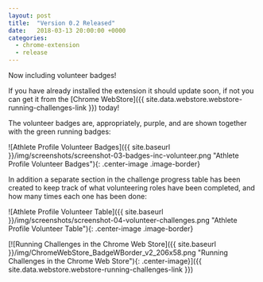 ```yaml
---
layout: post
title:  "Version 0.2 Released"
date:   2018-03-13 20:00:00 +0000
categories:
  - chrome-extension
  - release
---
```

Now including volunteer badges!

If you have already installed the extension it should update soon, if not you can get it
from the [Chrome WebStore]({{ site.data.webstore.webstore-running-challenges-link }}) today!

The volunteer badges are, appropriately, purple, and are shown together with the
green running badges:

![Athlete Profile Volunteer Badges]({{ site.baseurl }}/img/screenshots/screenshot-03-badges-inc-volunteer.png "Athlete Profile Volunteer Badges"){: .center-image .image-border}

In addition a separate section in the challenge progress table has been created
to keep track of what volunteering roles have been completed, and how many times
each one has been done:

![Athlete Profile Volunteer Table]({{ site.baseurl }}/img/screenshots/screenshot-04-volunteer-challenges.png "Athlete Profile Volunteer Table"){: .center-image .image-border}

[![Running Challenges in the Chrome Web Store]({{ site.baseurl }}/img/ChromeWebStore_BadgeWBorder_v2_206x58.png "Running Challenges in the Chrome Web Store"){: .center-image}]({{ site.data.webstore.webstore-running-challenges-link }})

